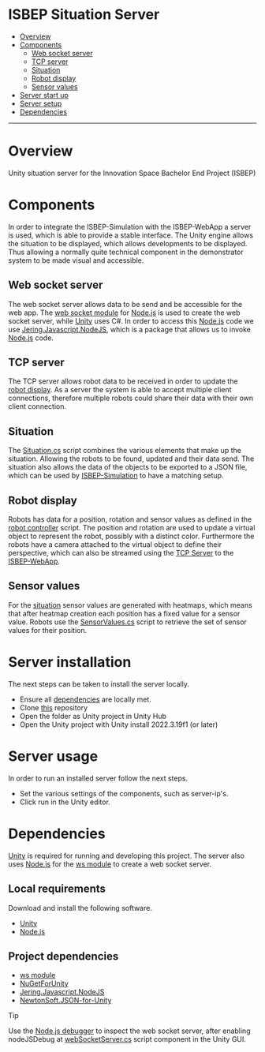 ISBEP Situation Server
=============================

 - [Overview](#overview)
 - [Components](#components)
   - [Web socket server](#web-socket-server)
   - [TCP server](#tcp-server)
   - [Situation](#situation)
   - [Robot display](#robot-display)
   - [Sensor values](#sensor-values)
 - [Server start up](#server-usage)
 - [Server setup](#server-setup)
 - [Dependencies](#dependencies)

-----------------------------

# Overview
Unity situation server for the Innovation Space Bachelor End Project (ISBEP)

# Components
In order to integrate the ISBEP-Simulation with the ISBEP-WebApp a server is used, which is able to provide a stable interface. The Unity engine allows the situation to be displayed, which allows developments to be displayed. Thus allowing a normally quite technical component in the demonstrator system to be made visual and accessible.

## Web socket server
The web socket server allows data to be send and be accessible for the web app. The [web socket module](https://github.com/websockets/ws) for [Node.js](https://nodejs.org/en/) is used to create the web socket server, while [Unity](https://unity.com) uses C#. In order to access this [Node.js](https://nodejs.org/en/) code we use [Jering.Javascript.NodeJS](https://github.com/JeringTech/Javascript.NodeJS), which is a package that allows us to invoke [Node.js](https://nodejs.org/en/) code.

## TCP server
The TCP server allows robot data to be received in order to update the [robot display](#robot-display). As a server the system is able to accept multiple client connections, therefore multiple robots could share their data with their own client connection.

## Situation
The [Situation.cs](Assets/Scripts/Situation/Situation.cs) script combines the various elements that make up the situation. Allowing the robots to be found, updated and their data send. The situation also allows the data of the objects to be exported to a JSON file, which can be used by [ISBEP-Simulation](https://github.com/marnikdenouden/ISBEP-Simulation) to have a matching setup.

## Robot display
Robots has data for a position, rotation and sensor values as defined in the [robot controller](Assets/Scripts/Situation/RobotControler.cs) script. The position and rotation are used to update a virtual object to represent the robot, possibly with a distinct color. Furthermore the robots have a camera attached to the virtual object to define their perspective, which can also be streamed using the [TCP Server](#tcp-server) to the [ISBEP-WebApp](https://github.com/marnikdenouden/ISBEP-WebApp).

## Sensor values
For the [situation](#situation) sensor values are generated with heatmaps, which means that after heatmap creation each position has a fixed value for a sensor value. Robots use the [SensorValues.cs](Assets/Scripts/SensorValues/SensorValues.cs) script to retrieve the set of sensor values for their position.

# Server installation
The next steps can be taken to install the server locally.

- Ensure all [dependencies](#dependencies) are locally met.
- Clone [this]() repository
- Open the folder as Unity project in Unity Hub
- Open the Unity project with Unity install 2022.3.19f1 (or later)

# Server usage
In order to run an installed server follow the next steps.

- Set the various settings of the components, such as server-ip's.
- Click run in the Unity editor.

# Dependencies
[Unity](https://unity.com/download) is required for running and developing this project. The server also uses [Node.js](https://nodejs.org/en/download/) for the [ws module](https://github.com/websockets/ws) to create a web socket server.

## Local requirements
Download and install the following software.
- [Unity](https://unity.com/download)
- [Node.js](https://nodejs.org/en/download/)

## Project dependencies
- [ws module](https://github.com/websockets/ws)
- [NuGetForUnity](https://github.com/GlitchEnzo/NuGetForUnity)
- [Jering.Javascript.NodeJS](https://github.com/JeringTech/Javascript.NodeJS)
- [NewtonSoft.JSON-for-Unity](https://github.com/applejag/Newtonsoft.Json-for-Unity)

> [!TIP]
> Use the [Node.js debugger](https://nodejs.org/en/learn/getting-started/debugging) to inspect the web socket server, after enabling nodeJSDebug at [webSocketServer.cs](Assets/Scripts/Connection/WebSocket/WebSocketServer.cs) script component in the Unity GUI.
